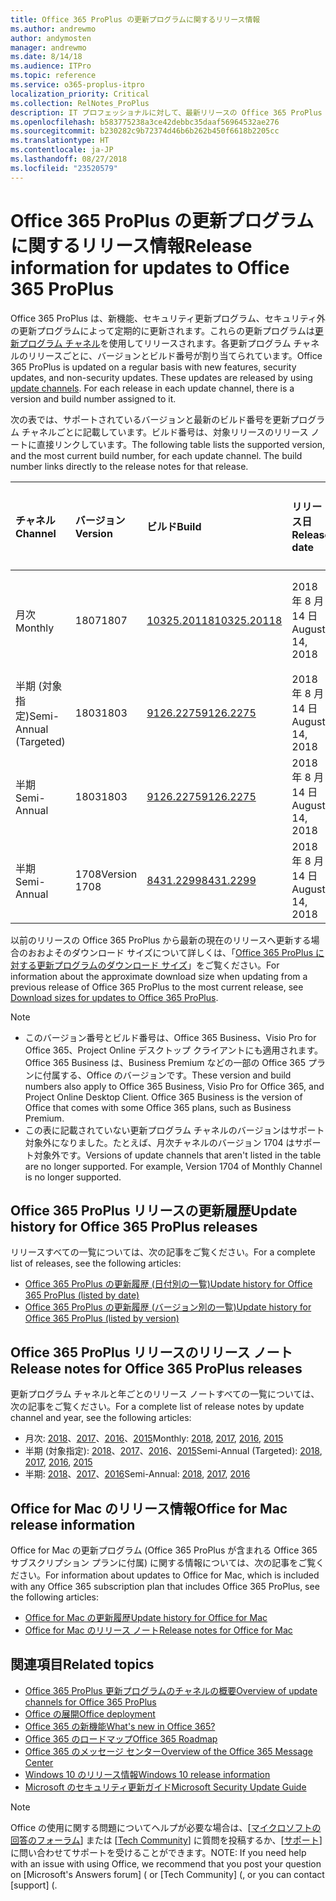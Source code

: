 ```yaml
---
title: Office 365 ProPlus の更新プログラムに関するリリース情報
ms.author: andrewmo
author: andymosten
manager: andrewmo
ms.date: 8/14/18
ms.audience: ITPro
ms.topic: reference
ms.service: o365-proplus-itpro
localization_priority: Critical
ms.collection: RelNotes_ProPlus
description: IT プロフェッショナルに対して、最新リリースの Office 365 ProPlus の一覧をそれぞれの更新プログラム チャネルごとに、リリース ノートへのリンクと更新履歴を含めて提供します
ms.openlocfilehash: b583775238a3ce42debbc35daaf56964532ae276
ms.sourcegitcommit: b230282c9b72374d46b6b262b450f6618b2205cc
ms.translationtype: HT
ms.contentlocale: ja-JP
ms.lasthandoff: 08/27/2018
ms.locfileid: "23520579"
---
```

# <a name="release-information-for-updates-to-office-365-proplus"></a><span data-ttu-id="dc197-103">Office 365 ProPlus の更新プログラムに関するリリース情報</span><span class="sxs-lookup"><span data-stu-id="dc197-103">Release information for updates to Office 365 ProPlus</span></span>

<span data-ttu-id="dc197-p101">Office 365 ProPlus は、新機能、セキュリティ更新プログラム、セキュリティ外の更新プログラムによって定期的に更新されます。これらの更新プログラムは[更新プログラム チャネル](https://docs.microsoft.com/DeployOffice/overview-of-update-channels-for-office-365-proplus)を使用してリリースされます。各更新プログラム チャネルのリリースごとに、バージョンとビルド番号が割り当てられています。</span><span class="sxs-lookup"><span data-stu-id="dc197-p101">Office 365 ProPlus is updated on a regular basis with new features, security updates, and non-security updates. These updates are released by using [update channels](https://docs.microsoft.com/DeployOffice/overview-of-update-channels-for-office-365-proplus). For each release in each update channel, there is a version and build number assigned to it.</span></span> 

<span data-ttu-id="dc197-p102">次の表では、サポートされているバージョンと最新のビルド番号を更新プログラム チャネルごとに記載しています。ビルド番号は、対象リリースのリリース ノートに直接リンクしています。</span><span class="sxs-lookup"><span data-stu-id="dc197-p102">The following table lists the supported version, and the most current build number, for each update channel. The build number links directly to the release notes for that release.</span></span> 

  
|<span data-ttu-id="dc197-109">**チャネル**</span><span class="sxs-lookup"><span data-stu-id="dc197-109">**Channel**</span></span>|<span data-ttu-id="dc197-110">**バージョン**</span><span class="sxs-lookup"><span data-stu-id="dc197-110">**Version**</span></span>|<span data-ttu-id="dc197-111">**ビルド**</span><span class="sxs-lookup"><span data-stu-id="dc197-111">**Build**</span></span>|<span data-ttu-id="dc197-112">**リリース日**</span><span class="sxs-lookup"><span data-stu-id="dc197-112">**Release date**</span></span>|<span data-ttu-id="dc197-113">**バージョンのサポート期限**</span><span class="sxs-lookup"><span data-stu-id="dc197-113">**Version supported until**</span></span>|
|:-----|:-----|:-----|:-----|:-----|
|<span data-ttu-id="dc197-114">月次</span><span class="sxs-lookup"><span data-stu-id="dc197-114">Monthly</span></span>  <br/> |<span data-ttu-id="dc197-115">1807</span><span class="sxs-lookup"><span data-stu-id="dc197-115">1807</span></span>  <br/> |[<span data-ttu-id="dc197-116">10325.20118</span><span class="sxs-lookup"><span data-stu-id="dc197-116">10325.20118</span></span>](monthly-channel-2018.md#version-1807-august-14)  <br/> | <span data-ttu-id="dc197-117">2018 年 8 月 14 日</span><span class="sxs-lookup"><span data-stu-id="dc197-117">August 14, 2018</span></span>  <br/> | <span data-ttu-id="dc197-118">バージョン 1808 がリリースされました</span><span class="sxs-lookup"><span data-stu-id="dc197-118">Version 1808 is released</span></span> <br/>|
|<span data-ttu-id="dc197-119">半期 (対象指定)</span><span class="sxs-lookup"><span data-stu-id="dc197-119">Semi-Annual (Targeted)</span></span>  <br/> |<span data-ttu-id="dc197-120">1803</span><span class="sxs-lookup"><span data-stu-id="dc197-120">1803</span></span>  <br/> |[<span data-ttu-id="dc197-121">9126.2275</span><span class="sxs-lookup"><span data-stu-id="dc197-121">9126.2275</span></span>](semi-annual-channel-targeted-2018.md#version-1803-august-14)  <br/> | <span data-ttu-id="dc197-122">2018 年 8 月 14 日</span><span class="sxs-lookup"><span data-stu-id="dc197-122">August 14, 2018</span></span>  <br/> | <span data-ttu-id="dc197-123">2018 年 9 月 11 日</span><span class="sxs-lookup"><span data-stu-id="dc197-123">September 11, 2018</span></span> <br/>|
|<span data-ttu-id="dc197-124">半期</span><span class="sxs-lookup"><span data-stu-id="dc197-124">Semi-Annual</span></span> <br/> |<span data-ttu-id="dc197-125">1803</span><span class="sxs-lookup"><span data-stu-id="dc197-125">1803</span></span>  <br/> | [<span data-ttu-id="dc197-126">9126.2275</span><span class="sxs-lookup"><span data-stu-id="dc197-126">9126.2275</span></span>](semi-annual-channel-2018.md#version-1803-august-14) <br/> | <span data-ttu-id="dc197-127">2018 年 8 月 14 日</span><span class="sxs-lookup"><span data-stu-id="dc197-127">August 14, 2018</span></span>  <br/> | <span data-ttu-id="dc197-128">2019 年 9 月 10 日</span><span class="sxs-lookup"><span data-stu-id="dc197-128">September 10, 2019</span></span> <br/>|
|<span data-ttu-id="dc197-129">半期</span><span class="sxs-lookup"><span data-stu-id="dc197-129">Semi-Annual</span></span> <br/> |<span data-ttu-id="dc197-130">1708</span><span class="sxs-lookup"><span data-stu-id="dc197-130">Version 1708</span></span>  <br/> |[<span data-ttu-id="dc197-131">8431.2299</span><span class="sxs-lookup"><span data-stu-id="dc197-131">8431.2299</span></span>](semi-annual-channel-2018.md#version-1708-august-14)  <br/> | <span data-ttu-id="dc197-132">2018 年 8 月 14 日</span><span class="sxs-lookup"><span data-stu-id="dc197-132">August 14, 2018</span></span>  <br/> | <span data-ttu-id="dc197-133">2019 年 3 月 12 日</span><span class="sxs-lookup"><span data-stu-id="dc197-133">March 12, 2019</span></span> <br/>|

<span data-ttu-id="dc197-134">以前のリリースの Office 365 ProPlus から最新の現在のリリースへ更新する場合のおおよそのダウンロード サイズについて詳しくは、「[Office 365 ProPlus に対する更新プログラムのダウンロード サイズ](download-sizes-office365-proplus-updates.md)」をご覧ください。</span><span class="sxs-lookup"><span data-stu-id="dc197-134">For information about the approximate download size when updating from a previous release of Office 365 ProPlus to the most current release, see [Download sizes for updates to Office 365 ProPlus](download-sizes-office365-proplus-updates.md).</span></span>

> [!NOTE]
> - <span data-ttu-id="dc197-p103">このバージョン番号とビルド番号は、Office 365 Business、Visio Pro for Office 365、Project Online デスクトップ クライアントにも適用されます。Office 365 Business は、Business Premium などの一部の Office 365 プランに付属する、Office のバージョンです。</span><span class="sxs-lookup"><span data-stu-id="dc197-p103">These version and build numbers also apply to Office 365 Business, Visio Pro for Office 365, and Project Online Desktop Client. Office 365 Business is the version of Office that comes with some Office 365 plans, such as Business Premium.</span></span>
> - <span data-ttu-id="dc197-p104">この表に記載されていない更新プログラム チャネルのバージョンはサポート対象外になりました。たとえば、月次チャネルのバージョン 1704 はサポート対象外です。</span><span class="sxs-lookup"><span data-stu-id="dc197-p104">Versions of update channels that aren't listed in the table are no longer supported. For example, Version 1704 of Monthly Channel is no longer supported.</span></span> 


## <a name="update-history-for-office-365-proplus-releases"></a><span data-ttu-id="dc197-139">Office 365 ProPlus リリースの更新履歴</span><span class="sxs-lookup"><span data-stu-id="dc197-139">Update history for Office 365 ProPlus releases</span></span>

<span data-ttu-id="dc197-140">リリースすべての一覧については、次の記事をご覧ください。</span><span class="sxs-lookup"><span data-stu-id="dc197-140">For a complete list of releases, see the following articles:</span></span>
 - [<span data-ttu-id="dc197-141">Office 365 ProPlus の更新履歴 (日付別の一覧)</span><span class="sxs-lookup"><span data-stu-id="dc197-141">Update history for Office 365 ProPlus (listed by date)</span></span>](update-history-office365-proplus-by-date.md)
 - [<span data-ttu-id="dc197-142">Office 365 ProPlus の更新履歴 (バージョン別の一覧)</span><span class="sxs-lookup"><span data-stu-id="dc197-142">Update history for Office 365 ProPlus (listed by version)</span></span>](update-history-office365-proplus-by-version.md)

## <a name="release-notes-for-office-365-proplus-releases"></a><span data-ttu-id="dc197-143">Office 365 ProPlus リリースのリリース ノート</span><span class="sxs-lookup"><span data-stu-id="dc197-143">Release notes for Office 365 ProPlus releases</span></span>

<span data-ttu-id="dc197-144">更新プログラム チャネルと年ごとのリリース ノートすべての一覧については、次の記事をご覧ください。</span><span class="sxs-lookup"><span data-stu-id="dc197-144">For a complete list of release notes by update channel and year, see the following articles:</span></span>
 - <span data-ttu-id="dc197-145">月次: [2018](monthly-channel-2018.md)、[2017](monthly-channel-2017.md)、[2016](monthly-channel-2016.md)、[2015](monthly-channel-2015.md)</span><span class="sxs-lookup"><span data-stu-id="dc197-145">Monthly: [2018](monthly-channel-2018.md), [2017](monthly-channel-2017.md), [2016](monthly-channel-2016.md), [2015](monthly-channel-2015.md)</span></span>
 - <span data-ttu-id="dc197-146">半期 (対象指定): [2018](semi-annual-channel-targeted-2018.md)、[2017](semi-annual-channel-targeted-2017.md)、[2016](semi-annual-channel-targeted-2016.md)、[2015](semi-annual-channel-targeted-2015.md)</span><span class="sxs-lookup"><span data-stu-id="dc197-146">Semi-Annual (Targeted): [2018](semi-annual-channel-targeted-2018.md), [2017](semi-annual-channel-targeted-2017.md), [2016](semi-annual-channel-targeted-2016.md), [2015](semi-annual-channel-targeted-2015.md)</span></span>
 - <span data-ttu-id="dc197-147">半期: [2018](semi-annual-channel-2018.md)、[2017](semi-annual-channel-2017.md)、[2016](semi-annual-channel-2016.md)</span><span class="sxs-lookup"><span data-stu-id="dc197-147">Semi-Annual: [2018](semi-annual-channel-2018.md), [2017](semi-annual-channel-2017.md), [2016](semi-annual-channel-2016.md)</span></span>

## <a name="office-for-mac-release-information"></a><span data-ttu-id="dc197-148">Office for Mac のリリース情報</span><span class="sxs-lookup"><span data-stu-id="dc197-148">Office for Mac release information</span></span>

<span data-ttu-id="dc197-149">Office for Mac の更新プログラム (Office 365 ProPlus が含まれる Office 365 サブスクリプション プランに付属) に関する情報については、次の記事をご覧ください。</span><span class="sxs-lookup"><span data-stu-id="dc197-149">For information about updates to Office for Mac, which is included with any Office 365 subscription plan that includes Office 365 ProPlus, see the following articles:</span></span>
 - [<span data-ttu-id="dc197-150">Office for Mac の更新履歴</span><span class="sxs-lookup"><span data-stu-id="dc197-150">Update history for Office for Mac</span></span>](update-history-office-for-mac.md)
 - [<span data-ttu-id="dc197-151">Office for Mac のリリース ノート</span><span class="sxs-lookup"><span data-stu-id="dc197-151">Release notes for Office for Mac</span></span>](release-notes-office-for-mac.md)


## <a name="related-topics"></a><span data-ttu-id="dc197-152">関連項目</span><span class="sxs-lookup"><span data-stu-id="dc197-152">Related topics</span></span>

- [<span data-ttu-id="dc197-153">Office 365 ProPlus 更新プログラムのチャネルの概要</span><span class="sxs-lookup"><span data-stu-id="dc197-153">Overview of update channels for Office 365 ProPlus</span></span>](https://docs.microsoft.com/DeployOffice/overview-of-update-channels-for-office-365-proplus)
- [<span data-ttu-id="dc197-154">Office の展開</span><span class="sxs-lookup"><span data-stu-id="dc197-154">Office deployment</span></span>](https://docs.microsoft.com/deployoffice/)
- [<span data-ttu-id="dc197-155">Office 365 の新機能</span><span class="sxs-lookup"><span data-stu-id="dc197-155">What's new in Office 365?</span></span>](https://support.office.com/article/95c8d81d-08ba-42c1-914f-bca4603e1426)
- [<span data-ttu-id="dc197-156">Office 365 のロードマップ</span><span class="sxs-lookup"><span data-stu-id="dc197-156">Office 365 Roadmap</span></span>](https://products.office.com/business/office-365-roadmap)
- [<span data-ttu-id="dc197-157">Office 365 のメッセージ センター</span><span class="sxs-lookup"><span data-stu-id="dc197-157">Overview of the Office 365 Message Center</span></span>](https://support.office.com/article/38fb3333-bfcc-4340-a37b-deda509c2093)
- [<span data-ttu-id="dc197-158">Windows 10 のリリース情報</span><span class="sxs-lookup"><span data-stu-id="dc197-158">Windows 10 release information</span></span>](https://www.microsoft.com/itpro/windows-10/release-information)
- [<span data-ttu-id="dc197-159">Microsoft のセキュリティ更新ガイド</span><span class="sxs-lookup"><span data-stu-id="dc197-159">Microsoft Security Update Guide</span></span>](https://portal.msrc.microsoft.com/)

> [!NOTE]
> <span data-ttu-id="dc197-160">Office の使用に関する問題についてヘルプが必要な場合は、[[マイクロソフトの回答のフォーラム](https://answers.microsoft.com/)] または [[Tech Community](https://techcommunity.microsoft.com/)] に質問を投稿するか、[[サポート](https://support.microsoft.com/contactus)] に問い合わせてサポートを受けることができます。</span><span class="sxs-lookup"><span data-stu-id="dc197-160">NOTE: If you need help with an issue with using Office, we recommend that you post your question on [Microsoft's Answers forum] ([](https://answers.microsoft.com/) or [Tech Community] ([](https://techcommunity.microsoft.com/), or you can contact [support] ([](https://support.microsoft.com/contactus).</span></span>
